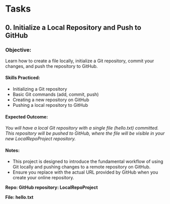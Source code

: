 # Tasks

## 0. Initialize a Local Repository and Push to GitHub

### Objective: 

Learn how to create a file locally, initialize a Git repository, commit your changes, and push the repository to GitHub.

#### Skills Practiced:

- Initializing a Git repository
- Basic Git commands (add, commit, push)
- Creating a new repository on GitHub
- Pushing a local repository to GitHub

#### Expected Outcome:

*You will have a local Git repository with a single file (hello.txt) committed. This repository will be pushed to GitHub, where the file will be visible in your new LocalRepoProject repository.*

#### Notes:

- This project is designed to introduce the fundamental workflow of using Git locally and pushing changes to a remote repository on GitHub.
- Ensure you replace <REPOSITORY-URL> with the actual URL provided by GitHub when you create your online repository.

**Repo: GitHub repository: LocalRepoProject**

**File: hello.txt**
